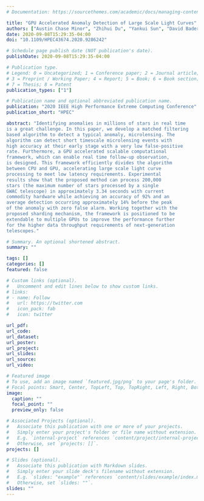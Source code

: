 ```yaml
---
# Documentation: https://sourcethemes.com/academic/docs/managing-content/

title: "GPU Accelerated Anomaly Detection of Large Scale Light Curves"
authors: ["Austin Chase Minor", "Zhihui Du", "Yankui Sun", "David Bader", "Chao Wu", "Jianyan Wei"]
date: 2020-09-08T15:29:35-04:00
doi: "10.1109/HPEC43674.2020.9286242"

# Schedule page publish date (NOT publication's date).
publishDate: 2020-09-08T15:29:35-04:00

# Publication type.
# Legend: 0 = Uncategorized; 1 = Conference paper; 2 = Journal article;
# 3 = Preprint / Working Paper; 4 = Report; 5 = Book; 6 = Book section;
# 7 = Thesis; 8 = Patent
publication_types: ["1"]

# Publication name and optional abbreviated publication name.
publication: "2020 IEEE High Performance Extreme Computing Conference"
publication_short: "HPEC"

abstract: "Identifying anomalies in millions of stars in real time
is a great challenge. In this paper, we develop a matched filtering
based algorithm to detect a typical anomaly, microlensing. The
algorithm can detect short timescale microlensing events with
high accuracy at their early stage with a very low false-positive
rate. Furthermore, a GPU accelerated scalable computational
framework, which can enable real time follow-up observation,
is designed. This framework efficiently divides the algorithm
between CPU and GPU, accelerating large scale light curve
processing to meet low latency requirements. Experimental
results show that the proposed method can process 200,000
stars (the maximum number of stars processed by a single
GWAC telescope) in approximately 3.34 seconds with current
commodity hardware while achieving an accuracy of 92% and an
average detection occurring approximately 14% before the peak
of the anomaly with zero false alarm. Working together with the
proposed sharding mechanism, the framework is positioned to be
extendable to multiple GPUs to improve the performance further
for the higher data throughput requirements of next-generation
telescopes."

# Summary. An optional shortened abstract.
summary: ""

tags: []
categories: []
featured: false

# Custom links (optional).
#   Uncomment and edit lines below to show custom links.
# links:
# - name: Follow
#   url: https://twitter.com
#   icon_pack: fab
#   icon: twitter

url_pdf:
url_code:
url_dataset:
url_poster:
url_project:
url_slides:
url_source:
url_video:

# Featured image
# To use, add an image named `featured.jpg/png` to your page's folder. 
# Focal points: Smart, Center, TopLeft, Top, TopRight, Left, Right, BottomLeft, Bottom, BottomRight.
image:
  caption: ""
  focal_point: ""
  preview_only: false

# Associated Projects (optional).
#   Associate this publication with one or more of your projects.
#   Simply enter your project's folder or file name without extension.
#   E.g. `internal-project` references `content/project/internal-project/index.md`.
#   Otherwise, set `projects: []`.
projects: []

# Slides (optional).
#   Associate this publication with Markdown slides.
#   Simply enter your slide deck's filename without extension.
#   E.g. `slides: "example"` references `content/slides/example/index.md`.
#   Otherwise, set `slides: ""`.
slides: ""
---
```

